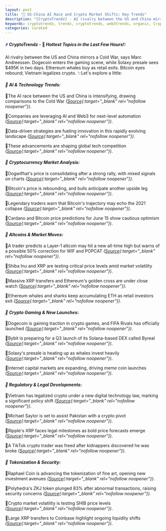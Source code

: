 ```yaml
---
layout: post
title: "🌅 US-China AI Race and Crypto Market Shifts: Key Trends"
description: "[CryptoTrendz] - AI rivalry between the US and China mirrors a Cold War, says Marc Andreessen. Dogecoin enters the gaming scene, while Solaxy presale sees $495K in two days. Ethereum whales buy as retail exits. Bitcoin eyes rebound; Vietnam legalizes crypto."
keywords: cryptotrendz, trendz, cryptotrends, web3trends, organic, Crypto, Market, ETH, token, digital, XRP, China, Ethereum, Dogecoin, Pakistan, Altcoin
categories: curated
---
```


#### ⚡ CryptoTrendz - 📌 *Hottest Topics in the Last Few Hours!:*

AI rivalry between the US and China mirrors a Cold War, says Marc Andreessen. Dogecoin enters the gaming scene, while Solaxy presale sees $495K in two days. Ethereum whales buy as retail exits. Bitcoin eyes rebound; Vietnam legalizes crypto. ✨Let's explore a little:


#### *🔖  AI & Technology Trends:*  

🔹The AI race between the US and China is intensifying, drawing comparisons to the Cold War *([Source](https://s.avyag.com/pd1b){:target="_blank" rel="nofollow noopener"})*.  

🔹Companies are leveraging AI and Web3 for next-level automation *([Source](https://s.avyag.com/pd1b){:target="_blank" rel="nofollow noopener"})*.  

🔹Data-driven strategies are fueling innovation in this rapidly evolving landscape *([Source](https://s.avyag.com/pd1b){:target="_blank" rel="nofollow noopener"})*.  

🔹These advancements are shaping global tech competition *([Source](https://s.avyag.com/pd1b){:target="_blank" rel="nofollow noopener"})*.  

#### *🔖  Cryptocurrency Market Analysis:*  

🔹Dogwifhat's price is consolidating after a strong rally, with mixed signals on charts *([Source](https://s.avyag.com/1h75){:target="_blank" rel="nofollow noopener"})*.  

🔹Bitcoin's price is rebounding, and bulls anticipate another upside leg *([Source](https://s.avyag.com/0w4f){:target="_blank" rel="nofollow noopener"})*.  

🔹Legendary traders warn that Bitcoin's trajectory may echo the 2021 collapse *([Source](https://s.avyag.com/obet){:target="_blank" rel="nofollow noopener"})*.  

🔹Cardano and Bitcoin price predictions for June 15 show cautious optimism *([Source](https://s.avyag.com/6cup){:target="_blank" rel="nofollow noopener"})*.  

#### *🔖  Altcoins & Market Moves:*  

🔹A trader predicts a Layer-1 altcoin may hit a new all-time high but warns of a possible 50% correction for WIF and POPCAT *([Source](https://s.avyag.com/1hbn){:target="_blank" rel="nofollow noopener"})*.  

🔹Shiba Inu and XRP are testing critical price levels amid market volatility *([Source](https://s.avyag.com/j639){:target="_blank" rel="nofollow noopener"})*.  

🔹Massive XRP transfers and Ethereum's golden cross are under close watch *([Source](https://s.avyag.com/3uj5){:target="_blank" rel="nofollow noopener"})*.  

🔹Ethereum whales and sharks keep accumulating ETH as retail investors exit *([Source](https://s.avyag.com/wamc){:target="_blank" rel="nofollow noopener"})*.  

#### *🔖  Crypto Gaming & New Launches:*  

🔹Dogecoin is gaining traction in crypto games, and FIFA Rivals has officially launched *([Source](https://s.avyag.com/egdj){:target="_blank" rel="nofollow noopener"})*.  

🔹Bybit is preparing for a Q3 launch of its Solana-based DEX called Byreal *([Source](https://s.avyag.com/f4ia){:target="_blank" rel="nofollow noopener"})*.  

🔹Solaxy's presale is heating up as whales invest heavily *([Source](https://s.avyag.com/v2g1){:target="_blank" rel="nofollow noopener"})*.  

🔹Internet capital markets are expanding, driving meme coin launches *([Source](https://s.avyag.com/gov6){:target="_blank" rel="nofollow noopener"})*.  

#### *🔖  Regulatory & Legal Developments:*  

🔹Vietnam has legalized crypto under a new digital technology law, marking a significant policy shift *([Source](https://s.avyag.com/2dsa){:target="_blank" rel="nofollow noopener"})*.  

🔹Michael Saylor is set to assist Pakistan with a crypto pivot *([Source](https://s.avyag.com/zuc2){:target="_blank" rel="nofollow noopener"})*.  

🔹Ripple's XRP faces legal milestones as bold price forecasts emerge *([Source](https://s.avyag.com/4ihn){:target="_blank" rel="nofollow noopener"})*.  

🔹A TikTok crypto trader was freed after kidnappers discovered he was broke *([Source](https://s.avyag.com/qwqc){:target="_blank" rel="nofollow noopener"})*.  

#### *🔖  Tokenization & Security:*  

🔹Raphael Coin is advancing the tokenization of fine art, opening new investment avenues *([Source](https://s.avyag.com/qcq7){:target="_blank" rel="nofollow noopener"})*.  

🔹Polyhedra's ZKJ token plunged 83% after abnormal transactions, raising security concerns *([Source](https://s.avyag.com/dyv1){:target="_blank" rel="nofollow noopener"})*.  

🔹Crypto market volatility is testing SHIB price levels *([Source](https://s.avyag.com/slhl){:target="_blank" rel="nofollow noopener"})*.  

🔹Large XRP transfers to Coinbase highlight ongoing liquidity shifts *([Source](https://s.avyag.com/3uj5){:target="_blank" rel="nofollow noopener"})*.